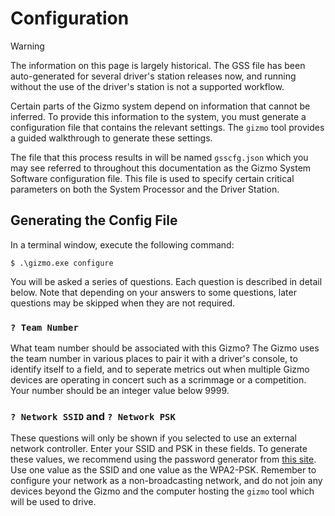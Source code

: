 # Configuration

> [!WARNING]
>
> The information on this page is largely historical.  The GSS file
> has been auto-generated for several driver's station releases now,
> and running without the use of the driver's station is not a
> supported workflow.

Certain parts of the Gizmo system depend on information that cannot be
inferred.  To provide this information to the system, you must
generate a configuration file that contains the relevant settings.
The `gizmo` tool provides a guided walkthrough to generate these
settings.

The file that this process results in will be named `gsscfg.json`
which you may see referred to throughout this documentation as the
Gizmo System Software configuration file.  This file is used to
specify certain critical parameters on both the System Processor and
the Driver Station.

## Generating the Config File

In a terminal window, execute the following command:

```
$ .\gizmo.exe configure
```

You will be asked a series of questions.  Each question is described
in detail below.  Note that depending on your answers to some
questions, later questions may be skipped when they are not required.

### `? Team Number`

What team number should be associated with this Gizmo?  The Gizmo uses
the team number in various places to pair it with a driver's console,
to identify itself to a field, and to seperate metrics out when
multiple Gizmo devices are operating in concert such as a scrimmage or
a competition.  Your number should be an integer value below 9999.

### `? Network SSID` and `? Network PSK`

These questions will only be shown if you selected to use an external
network controller.  Enter your SSID and PSK in these fields.  To
generate these values, we recommend using the password generator from
[this
site](https://www.random.org/passwords/?num=2&len=32&format=html&rnd=new).
Use one value as the SSID and one value as the WPA2-PSK.  Remember to
configure your network as a non-broadcasting network, and do not join
any devices beyond the Gizmo and the computer hosting the `gizmo` tool
which will be used to drive.
